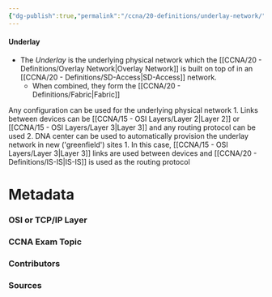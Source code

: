 ```yaml
---
{"dg-publish":true,"permalink":"/ccna/20-definitions/underlay-network/","tags":["defs_ccna"]}
---
```


#### Underlay
- The *Underlay* is the underlying physical network which the [[CCNA/20 - Definitions/Overlay Network\|Overlay Network]] is built on top of in an [[CCNA/20 - Definitions/SD-Access\|SD-Access]] network. 
	- When combined, they form the [[CCNA/20 - Definitions/Fabric\|Fabric]]

Any configuration can be used for the underlying physical network
			1. Links between devices can be [[CCNA/15 - OSI Layers/Layer 2\|Layer 2]] or [[CCNA/15 - OSI Layers/Layer 3\|Layer 3]] and any routing protocol can be used
		2. DNA center can be used to automatically provision the underlay network in new ('greenfield') sites
			1. In this case, [[CCNA/15 - OSI Layers/Layer 3\|Layer 3]] links are used between devices and [[CCNA/20 - Definitions/IS-IS\|IS-IS]] is used as the routing protocol

# Metadata
### OSI or TCP/IP Layer

### CCNA Exam Topic

### Contributors

### Sources

